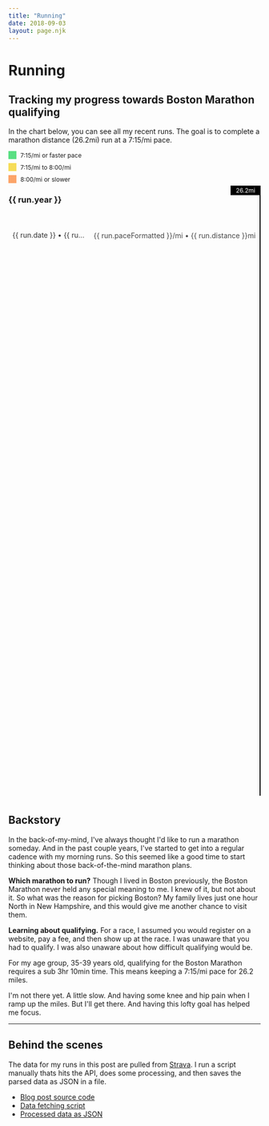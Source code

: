 ```yaml
---
title: "Running"
date: 2018-09-03
layout: page.njk
---
```


<h1 class="page-title">Running</h1>

<h2 class="page-subtitle">Tracking my progress towards Boston Marathon qualifying</h2>

In the chart below, you can see all my recent runs. The goal is to complete a marathon distance (26.2mi) run at a 7:15/mi pace.

<div class="legend">
  <div class="color-info">
      <div class="swatch" style="background-color: #58DF82"></div>7:15/mi or faster pace
  </div>
  <div class="color-info">
    <div class="swatch" style="background-color: #F6DC58"></div>7:15/mi to 8:00/mi
  </div>
  <div class="color-info">
    <div class="swatch" style="background-color: #FCA469"></div>8:00/mi or slower
  </div>
</div>

<div id="runs" class="runs">
  <div class="distance-goal">26.2mi</div>
  <div v-for="(run, index) in flatRuns">
    <transition
      appear
      appear-class="slide-start"
      appear-to-class="slide-end"
    >
      <div class="row" :style="getTransition(index)">
        <h3
          v-if="index === 0 || (index > 0 && run.year !== flatRuns[index - 1].year)"
          class="year"
        >
          {{ run.year }}
        </h3>
        <div
          v-if="hasComment(run.id)"
          class="comment"
          :class="`comment-${comments[run.id].type}`"
        >
          <div class="comment-icon"></div>
          <div class="comment-text" v-html="comments[run.id].text"></div>
        </div>
        <div class="run">
          <div class="run-name">
            <a :href="`//strava.com/activities/${run.id}`">{{ run.date }} • {{ run.name }}</a>
          </div>
          <div class="run-metrics">
            {{ run.paceFormatted }}/mi • {{ run.distance }}mi
          </div>
          <div class="distance-bar" :style="`
            width: ${run.distancePercent}%;
            background-color: ${getPaceColor(run.pace)};
          `">
          </div>
        </div>
      </div>
    </transition>
  </div>

</div>

## Backstory

In the back-of-my-mind, I've always thought I'd like to run a marathon someday. And in the past couple years, I've started to get into a regular cadence with my morning runs. So this seemed like a good time to start thinking about those back-of-the-mind marathon plans.

**Which marathon to run?** Though I lived in Boston previously, the Boston Marathon never held any special meaning to me. I knew of it, but not about it. So what was the reason for picking Boston? My family lives just one hour North in New Hampshire, and this would give me another chance to visit them.

**Learning about qualifying.** For a race, I assumed you would register on a website, pay a fee, and then show up at the race. I was unaware that you had to qualify. I was also unaware about how difficult qualifying would be.

For my age group, 35-39 years old, qualifying for the Boston Marathon requires a sub 3hr 10min time. This means
keeping a 7:15/mi pace for 26.2 miles.

I'm not there yet. A little slow. And having some knee and hip pain when I ramp up the miles. But I'll get there. And having this lofty goal has helped me focus.

---

## Behind the scenes

The data for my runs in this post are pulled from [Strava](//strava.com). I run a script manually thats hits the API, does some processing, and then saves the parsed data as JSON in a file.

- [Blog post source code](https://raw.githubusercontent.com/lokesh/lokesh-dhakar/master/src/running.md)
- [Data fetching script](https://github.com/lokesh/lokesh-dhakar/blob/master/refresh-data.js#L8)
- [Processed data as JSON](https://github.com/lokesh/lokesh-dhakar/blob/master/src/data/strava-activities-edited-runs.json)



<style>
.page-title {
  margin-bottom: 4px;
}

.slide-start.row {
  opacity: 0;
  transform: translateX(-40px);
}

.slide-end.row {
  opacity: 1;
  transform: translateX(0);
}

.color-info {
  display: flex;
  align-items: center;
  margin-bottom: 8px;
  font-size: 0.75rem;
  font-weight: var(--bold);
}

.swatch {
  display: inline-block;
  width: 16px;
  height: 16px;
  margin-right: 8px;
  border-radius: var(--border-radius-large);
}

.runs {
  position: relative;
  min-height: 1200px;
  margin-bottom: 36px;
  border-right: 2px solid #000;
}

.distance-goal {
  position: absolute;
  top: -18px;
  right: -2px;
  padding: 2px 0;
  width: 5em;
  text-align: center;
  color: white;
  font-size: 0.75rem;
  font-weight: var(--x-bold);
  background-color: #000;
  border-radius: var(--border-radius) 0 0 var(--border-radius);
}

.comment {
  display: flex;
  padding: 8px 8px 20px 8px;
  max-width: 32em;
  text-align: center;
}

.comment-icon {
  font-size: 2rem;
  margin-right: 8px;
}

.comment-text {
  font-size: 0.8125rem;
  line-height: 1.4em;
}

.comment-text em {
  font-style: normal;
  font-weight: var(--bold);
}

.comment-text em::after {
  content: ' -';
}

.comment-injury .comment-icon::after {
  content: '🤕';
}

.comment-injury  .comment-text {
  text-align: left;
}

.comment.comment-achievement,
.comment.comment-race {
  align-items: center;
  padding-top: 4px;
  padding-bottom: 12px;
}
.comment-achievement .comment-text,
.comment-race .comment-text {
  position: relative;
  top: -1px;
  font-weight: var(--bold);
  font-size: 0.875rem;
}

.comment-achievement .comment-icon::after {
  content: '🏆';
}

.comment-race .comment-icon::after {
  content: '🏁';
}

.run {
  position: relative;
  display: flex;
  justify-content: space-between;
  background-color: var(--recessed-bg-color);
  font-size: 0.875rem;
  font-weight: var(--bold);
  margin-bottom: 12px;
  border-radius: var(--border-radius) 0 0 var(--border-radius);
}

.run a {
  color: #000;
}

.run-name {
  z-index: 1;
  opacity: 0.8;
  padding: 8px;
  line-height: 1.1em;
  white-space: nowrap;
  overflow: hidden;
  text-overflow: ellipsis;
}

.run-metrics {
  z-index: 1;
  display: flex;
  align-items: center;
  flex: 0 0 auto;
  opacity: 0.8;
  padding: 8px;
  text-align: right;
  display: flex;
  align-items: center;
}

.distance-bar {
  z-index: 0;
  position: absolute;
  width: 100%;
  height: 100%;
  border-radius: var(--border-radius-large) 0 0 var(--border-radius-large);
}
</style>

<script src="/js/vue.min.js"></script>

<script>
// ------
// CONFIG
// ------

// Hide any steep runs with avg elevation gain more than X ft per mile.
let MAX_ELEVATION_PER_MILE = 100;

// --------
// COMMENTS
// --------

var app = new Vue({
  el: '#runs',

  data() {
    return {
      runs: [],
      comments: {
        2650727758:{
          type: 'race',
          text: 'Race • 2019 Bridge to Bridge 12k'
        },
        1774076006: {
          type: 'achievement',
          text: 'First mile under 5:30'
        },
        1584701112: {
          type: 'race',
          text: 'Race • 2018 Bay to Breakers',
        },
        1798971397:{
          type: 'race',
          text: 'Race • 2018 Bridge to Bridge 5k'
        },
        1173566338: {
          type: 'race',
          text: 'Race • 2017 JP Morgan Corporate Challenge 5k'
        },
        657497518: {
          type: 'achievement',
          text: 'First mile under 6 minutes'
        },
        1830959635: {
          type: 'injury',
          text: `I'm having some pain in my left ankle which,
           started the day after a hard effort up a steep hill. The ankle pain goes in and out,
          but has lingered for over a week now. I'm pausing my running for a couple of weeks to
          recover.`,
        },
        1830959635: {
          type: 'achievement',
          text: `10 miles at 7:15/mi pace`,
        },
        1735738378: {
          type: 'injury',
          text: `I attemped my first half-marathon, the SF Half. Unfortunately I had knee pain
          that started just a mile in. The likelihood of me finishing was slim, and injury high,
          so I cut my losses after finishing five miles.`
        },
      }
    };
  },

  computed: {
    flatRuns() {
      return this.runs.filter(run => {
        return (run.elevation / run.distance) < MAX_ELEVATION_PER_MILE;
      })
    },
  },

  created() {
    fetch('/data/strava-activities-edited-runs.json')
      .then(res => res.json())
      .then(data => {
        this.runs = data;
      })
      .catch((error) => {
        console.log(error);
      })
  },

  methods: {
    getPaceColor(pace) {
      let paceColor;
      if (pace > 8) {
        paceColor = '#FCA469';
      } else if (pace > 7.27) {
        paceColor = '#F6DC58';
      } else {
        paceColor = '#58DF82';
      }
      return paceColor;
    },
    getTransition(index) {
      return (index < 40) ? `transition: all 0.5s ${(index + 5) * 0.05}s`: '';
    },
    hasComment(id) {
      return this.comments.hasOwnProperty(id);
    }
  }
});
</script>

